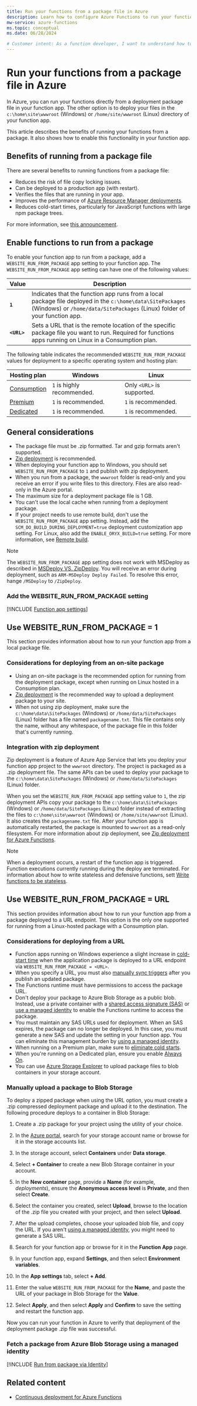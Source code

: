 ```yaml
---
title: Run your functions from a package file in Azure 
description: Learn how to configure Azure Functions to run your function app from a deployment package file that contains your function app project.
mw-service: azure-functions
ms.topic: conceptual
ms.date: 06/28/2024

# Customer intent: As a function developer, I want to understand how to run my function app from a deployment package file, so I can make my function app run faster and easier to update.
---
```


# Run your functions from a package file in Azure

In Azure, you can run your functions directly from a deployment package file in your function app. The other option is to deploy your files in the `c:\home\site\wwwroot` (Windows) or `/home/site/wwwroot` (Linux) directory of your function app.

This article describes the benefits of running your functions from a package. It also shows how to enable this functionality in your function app.

## Benefits of running from a package file
  
There are several benefits to running functions from a package file:

+ Reduces the risk of file copy locking issues.
+ Can be deployed to a production app (with restart).
+ Verifies the files that are running in your app.
+ Improves the performance of [Azure Resource Manager deployments](functions-infrastructure-as-code.md).
+ Reduces cold-start times, particularly for JavaScript functions with large npm package trees.

For more information, see [this announcement](https://github.com/Azure/app-service-announcements/issues/84).

## Enable functions to run from a package

To enable your function app to run from a package, add a `WEBSITE_RUN_FROM_PACKAGE` app setting to your function app. The `WEBSITE_RUN_FROM_PACKAGE` app setting can have one of the following values:

| Value  | Description  |
|---------|---------|
| **`1`**  | Indicates that the function app runs from a local package file deployed in the `c:\home\data\SitePackages` (Windows) or `/home/data/SitePackages` (Linux) folder of your function app.  |
|**`<URL>`**  | Sets a URL that is the remote location of the specific package file you want to run. Required for functions apps running on Linux in a Consumption plan.  |

The following table indicates the recommended `WEBSITE_RUN_FROM_PACKAGE` values for deployment to a specific operating system and hosting plan:

| Hosting plan | Windows | Linux |
| --- | --- | --- |
| [Consumption](consumption-plan.md) | `1` is highly recommended. | Only `<URL>` is supported. |
| [Premium](functions-premium-plan.md) | `1` is recommended. | `1` is recommended. |
| [Dedicated](dedicated-plan.md) | `1` is recommended. | `1` is recommended. |

## General considerations

+ The package file must be .zip formatted. Tar and gzip formats aren't supported.
+ [Zip deployment](#integration-with-zip-deployment) is recommended.
+ When deploying your function app to Windows, you should set `WEBSITE_RUN_FROM_PACKAGE` to `1` and publish with zip deployment.
+ When you run from a package, the `wwwroot` folder is read-only and you receive an error if you write files to this directory. Files are also read-only in the Azure portal.
+ The maximum size for a deployment package file is 1 GB.
+ You can't use the local cache when running from a deployment package.
+ If your project needs to use remote build, don't use the `WEBSITE_RUN_FROM_PACKAGE` app setting. Instead, add the `SCM_DO_BUILD_DURING_DEPLOYMENT=true` deployment customization app setting. For Linux, also add the `ENABLE_ORYX_BUILD=true` setting. For more information, see [Remote build](functions-deployment-technologies.md#remote-build).

> [!NOTE]
> The `WEBSITE_RUN_FROM_PACKAGE` app setting does not work with MSDeploy as described in [MSDeploy VS. ZipDeploy](https://github.com/projectkudu/kudu/wiki/MSDeploy-VS.-ZipDeploy). You will receive an error during deployment, such as `ARM-MSDeploy Deploy Failed`. To resolve this error, hange `/MSDeploy` to `/ZipDeploy`.

### Add the WEBSITE_RUN_FROM_PACKAGE setting

[!INCLUDE [Function app settings](../../includes/functions-app-settings.md)]

## Use WEBSITE_RUN_FROM_PACKAGE = 1

This section provides information about how to run your function app from a local package file.

### Considerations for deploying from an on-site package

<a name="troubleshooting"></a>

+ Using an on-site package is the recommended option for running from the deployment package, except when running on Linux hosted in a Consumption plan.
+ [Zip deployment](#integration-with-zip-deployment) is the recommended way to upload a deployment package to your site.
+ When not using zip deployment, make sure the `c:\home\data\SitePackages` (Windows) or `/home/data/SitePackages` (Linux) folder has a file named `packagename.txt`. This file contains only the name, without any whitespace, of the package file in this folder that's currently running.

### Integration with zip deployment

Zip deployment is a feature of Azure App Service that lets you deploy your function app project to the `wwwroot` directory. The project is packaged as a .zip deployment file. The same APIs can be used to deploy your package to the `c:\home\data\SitePackages` (Windows) or `/home/data/SitePackages` (Linux) folder.

When you set the `WEBSITE_RUN_FROM_PACKAGE` app setting value to `1`, the zip deployment APIs copy your package to the `c:\home\data\SitePackages` (Windows) or `/home/data/SitePackages` (Linux) folder instead of extracting the files to `c:\home\site\wwwroot` (Windows) or `/home/site/wwwroot` (Linux). It also creates the `packagename.txt` file. After your function app is automatically restarted, the package is mounted to `wwwroot` as a read-only filesystem. For more information about zip deployment, see [Zip deployment for Azure Functions](deployment-zip-push.md).

> [!NOTE]
> When a deployment occurs, a restart of the function app is triggered. Function executions currently running during the deploy are terminated. For information about how to write stateless and defensive functions, sett [Write functions to be stateless](performance-reliability.md#write-functions-to-be-stateless).

## Use WEBSITE_RUN_FROM_PACKAGE = URL

This section provides information about how to run your function app from a package deployed to a URL endpoint. This option is the only one supported for running from a Linux-hosted package with a Consumption plan.

### Considerations for deploying from a URL

+ Function apps running on Windows experience a slight increase in [cold-start time](event-driven-scaling.md#cold-start) when the application package is deployed to a URL endpoint via `WEBSITE_RUN_FROM_PACKAGE = <URL>`.
+ When you specify a URL, you must also [manually sync triggers](functions-deployment-technologies.md#trigger-syncing) after you publish an updated package.
+ The Functions runtime must have permissions to access the package URL.
+ Don't deploy your package to Azure Blob Storage as a public blob. Instead, use a private container with a [shared access signature (SAS)](../storage/common/storage-sas-overview.md) or [use a managed identity](#fetch-a-package-from-azure-blob-storage-using-a-managed-identity) to enable the Functions runtime to access the package.
+ You must maintain any SAS URLs used for deployment. When an SAS expires, the package can no longer be deployed. In this case, you must generate a new SAS and update the setting in your function app. You can eliminate this management burden by [using a managed identity](#fetch-a-package-from-azure-blob-storage-using-a-managed-identity).
+ When running on a Premium plan, make sure to [eliminate cold starts](functions-premium-plan.md#eliminate-cold-starts).
+ When you're running on a Dedicated plan, ensure you enable [Always On](dedicated-plan.md#always-on).
+ You can use [Azure Storage Explorer](../vs-azure-tools-storage-manage-with-storage-explorer.md) to upload package files to blob containers in your storage account.

### Manually upload a package to Blob Storage

To deploy a zipped package when using the URL option, you must create a .zip compressed deployment package and upload it to the destination. The following procedure deploys to a container in Blob Storage:

1. Create a .zip package for your project using the utility of your choice.

1. In the [Azure portal](https://portal.azure.com), search for your storage account name or browse for it in the storage accounts list.

1. In the storage account, select **Containers** under **Data storage**.

1. Select **+ Container** to create a new Blob Storage container in your account.

1. In the **New container** page, provide a **Name** (for example, *deployments*), ensure the **Anonymous access level** is **Private**, and then select **Create**.

1. Select the container you created, select **Upload**, browse to the location of the .zip file you created with your project, and then select **Upload**.

1. After the upload completes, choose your uploaded blob file, and copy the URL. If you aren't [using a managed identity](#fetch-a-package-from-azure-blob-storage-using-a-managed-identity), you might need to generate a SAS URL.

1. Search for your function app or browse for it in the **Function App** page.

1. In your function app, expand **Settings**, and then select **Environment variables**.

1. In the **App settings** tab, select **+ Add**.

1. Enter the value `WEBSITE_RUN_FROM_PACKAGE` for the **Name**, and paste the URL of your package in Blob Storage for the **Value**.

1. Select **Apply**, and then select **Apply** and **Confirm** to save the setting and restart the function app.

Now you can run your function in Azure to verify that deployment of the deployment package .zip file was successful.

### Fetch a package from Azure Blob Storage using a managed identity

[!INCLUDE [Run from package via Identity](../../includes/app-service-run-from-package-via-identity.md)]

## Related content

+ [Continuous deployment for Azure Functions](functions-continuous-deployment.md)
